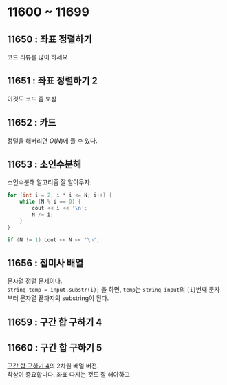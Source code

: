# 11600 ~ 11699


## 11650 : 좌표 정렬하기
코드 리뷰를 많이 하세요

## 11651 : 좌표 정렬하기 2
이것도 코드 좀 보삼

## 11652 : 카드
정렬을 해버리면 $O(N)$에 풀 수 있다.

## 11653 : 소인수분해
소인수분해 알고리즘 잘 알아두자.  
```cpp
for (int i = 2; i * i <= N; i++) {
	while (N % i == 0) {
        cout << i << '\n';
		N /= i;
	}
}

if (N != 1) cout << N << '\n';
```

## 11656 : 접미사 배열
문자열 정렬 문제이다.  
`string temp = input.substr(i);` 을 하면, `temp`는 `string input`의 `[i]`번째 문자부터 문자열 끝까지의 substring이 된다.

## 11659 : 구간 합 구하기 4

## 11660 : 구간 합 구하기 5
[구간 합 구하기 4](https://boj.kr/11659)의 2차원 배열 버전.  
착상이 중요합니다. 좌표 따지는 것도 잘 해야하고
